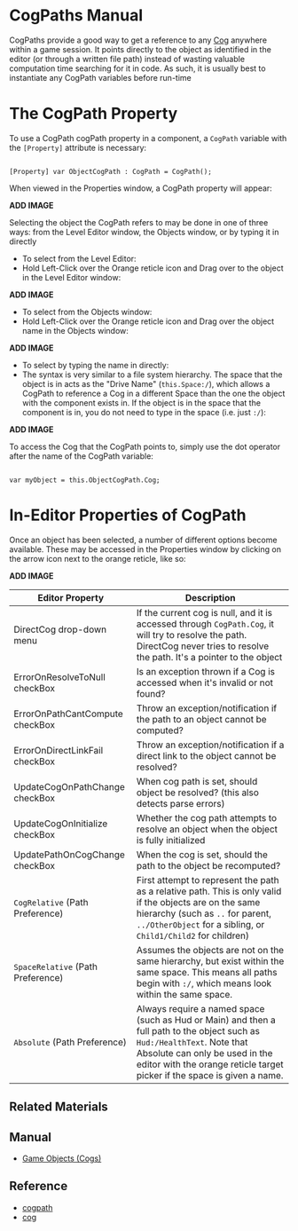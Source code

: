 # CogPaths Manual

CogPaths provide a good way to get a reference to any [Cog](https://plasmaengine.github.io/PlasmaDocs/Plasma1/Editor/architecture/cogs.md) anywhere within a game session. It points directly to the object as identified in the editor (or through a written file path) instead of wasting valuable computation time searching for it in code.  As such, it is usually best to instantiate any CogPath variables before run-time

# The CogPath Property

To use a CogPath cogPath property in a component, a `CogPath` variable with the `[Property]` attribute is necessary:

<pre><code class="language-csharp">
[Property] var ObjectCogPath : CogPath = CogPath();
</code></pre>
When viewed in the Properties window, a CogPath property will appear:



**ADD IMAGE**


Selecting the object the CogPath refers to may be done in one of three ways: from the Level Editor window, the Objects window, or by typing it in directly
- To select from the Level Editor:
- Hold Left-Click over the Orange reticle icon and Drag over to the object in the Level Editor window:



**ADD IMAGE**



- To select from the Objects window:
- Hold Left-Click over the Orange reticle icon and Drag over the object name in the Objects window:



**ADD IMAGE**



- To select by typing the name in directly:
- The syntax is very similar to a file system hierarchy. The space that the object is in acts as the "Drive Name" (`this.Space:/`), which allows a CogPath to reference a Cog in a different Space than the one the object with the component exists in. If the object is in the space that the component is in, you do not need to type in the space (i.e. just `:/`):



**ADD IMAGE**



To access the Cog that the CogPath points to, simply use the dot operator after the name of the CogPath variable:

<pre><code class="language-csharp">
var myObject = this.ObjectCogPath.Cog;
</code></pre>

# In-Editor Properties of CogPath

Once an object has been selected, a number of different options become available. These may be accessed in the Properties window by clicking on the arrow icon next to the orange reticle, like so:



**ADD IMAGE**



| Editor Property              | Description                                                           |
|------------------------------|-----------------------------------------------------------------------|
| DirectCog drop-down menu  | If the current cog is null, and it is accessed through `CogPath.Cog`, it will try to resolve the path. DirectCog never tries to resolve the path. It's a pointer to the object |
| ErrorOnResolveToNull checkBox | Is an exception thrown if a Cog is accessed when it's invalid or not found? |
| ErrorOnPathCantCompute checkBox       | Throw an exception/notification if the path to an object cannot be computed? |
| ErrorOnDirectLinkFail checkBox        | Throw an exception/notification if a direct link to the object cannot be resolved? |
| UpdateCogOnPathChange checkBox  | When cog path is set, should object be resolved? (this also detects parse errors) |
| UpdateCogOnInitialize checkBox        | Whether the cog path attempts to resolve an object when the object is fully initialized |
| UpdatePathOnCogChange checkBox  | When the cog is set, should the path to the object be recomputed? |
| `CogRelative` (Path Preference) | First attempt to represent the path as a relative path. This is only valid if the objects are on the same hierarchy (such as `..` for parent, `../OtherObject` for a sibling, or `Child1/Child2` for children) |
| `SpaceRelative` (Path Preference) | Assumes the objects are not on the same hierarchy, but exist within the same space. This means all paths begin with `:/`, which means look within the same space. |
| `Absolute` (Path Preference)   | Always require a named space (such as Hud or Main) and then a full path to the object such as `Hud:/HealthText`. Note that Absolute can only be used in the editor with the orange reticle target picker if the space is given a name. |

## Related Materials
## Manual
- [Game Objects (Cogs)](https://plasmaengine.github.io/PlasmaDocs/Plasma1/Editor/architecture/cogs/gameobjectsconcept.md)

## Reference
- [cogpath](https://plasmaengine.github.io/PlasmaDocs/Plasma1/C++/code_reference/class_reference/cogpath.md)
- [cog](https://plasmaengine.github.io/PlasmaDocs/Plasma1/C++/code_reference/class_reference/cog.md)

 

 